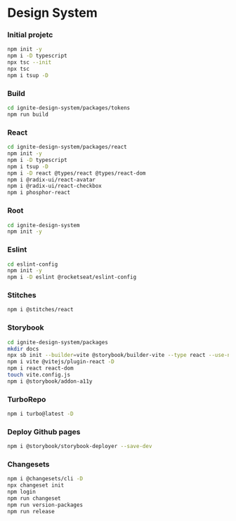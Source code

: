 # Design System

### Initial projetc
```bash
npm init -y
npm i -D typescript
npx tsc --init
npx tsc
npm i tsup -D
```
### Build
```bash
cd ignite-design-system/packages/tokens
npm run build
```
### React
```bash
cd ignite-design-system/packages/react
npm init -y
npm i -D typescript
npm i tsup -D
npm i -D react @types/react @types/react-dom
npm i @radix-ui/react-avatar
npm i @radix-ui/react-checkbox
npm i phosphor-react
```
### Root
```bash
cd ignite-design-system
npm init -y
```
### Eslint
```bash
cd eslint-config
npm init -y
npm i -D eslint @rocketseat/eslint-config
```
### Stitches
```bash
npm i @stitches/react
```
### Storybook
```bash
cd ignite-design-system/packages
mkdir docs
npx sb init --builder=vite @storybook/builder-vite --type react --use-npm
npm i vite @vitejs/plugin-react -D
npm i react react-dom
touch vite.config.js
npm i @storybook/addon-a11y
```
### TurboRepo
```bash
npm i turbo@latest -D
```
### Deploy Github pages
```bash
npm i @storybook/storybook-deployer --save-dev
```
### Changesets
```bash
npm i @changesets/cli -D
npx changeset init
npm login
npm run changeset
npm run version-packages
npm run release
```
